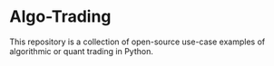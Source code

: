# Algo-Trading
This repository is a collection of open-source use-case examples of algorithmic or quant trading in Python. 
